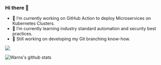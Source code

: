 ### Hi there 👋

- 🔭 I’m currently working on GitHub Action to deploy Microservices on Kubernetes Clusters.
- 🌱 I’m currently learning industry standard automation and security best practices. 
- 💬 Still working on developing my Git branching know-how.


![](https://snipboard.io/y0gv3a.jpg)

![Warns's github stats](https://github-readme-stats.vercel.app/api?username=warns&count_private=true&show_icons=true&theme=tokyonight&title_color=cobalt&icon_color=d30cb8)


<!--
**Warns/warns** is a ✨ _special_ ✨ repository because its `README.md` (this file) appears on your GitHub profile.

Here are some ideas to get you started:

- 👯 I’m looking to collaborate on ...
- 🤔 I’m looking for help with ...
- 💬 Ask me about ...
- 📫 How to reach me: ...
- 😄 Pronouns: ...
- ⚡ Fun fact: ...
-->
